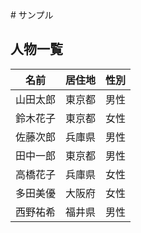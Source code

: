 <link rel="stylesheet" href="https://takayanag-i.github.io/working-in-progress/lib/filter.css">
# サンプル

## 人物一覧

| 名前     | 居住地   | 性別 |
|----------|----------|------|
| 山田太郎 | 東京都   | 男性 |
| 鈴木花子 | 東京都   | 女性 |
| 佐藤次郎 | 兵庫県   | 男性 |
| 田中一郎 | 東京都   | 男性 |
| 高橋花子 | 兵庫県   | 女性 |
| 多田美優 | 大阪府   | 女性 |
| 西野祐希 | 福井県   | 男性 |

<script src="https://takayanag-i.github.io/working-in-progress/lib/filter.js"></script>